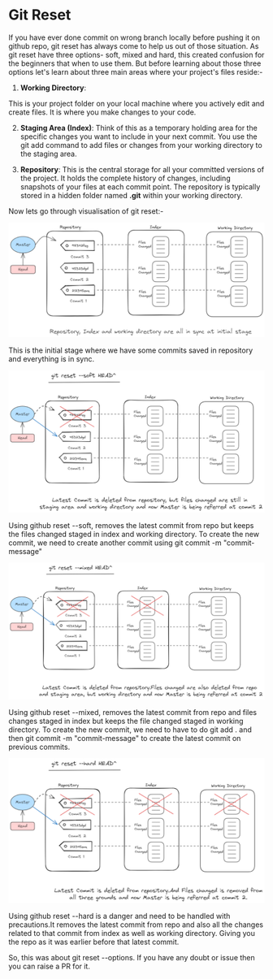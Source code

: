 # Git Reset

If you have ever done commit on wrong branch locally before pushing it on github repo, git reset has always come to help us out of those situation. As git reset have three options- soft, mixed and hard, this created confusion for the beginners that when to use them. But before learning about those three options let's learn about three main areas where your project's files reside:-

1. **Working Directory**: 

 This is your project folder on your local machine where you actively edit and create files.     It is where you make changes to your code.

2. **Staging Area (Index)**:
Think of this as a temporary holding area for the specific changes you want to include in your next commit. You use the git add command to add files or changes from your working directory to the staging area.

3. **Repository**:
This is the central storage for all your committed versions of the project. It holds the complete history of changes, including snapshots of your files at each commit point. The repository is typically stored in a hidden folder named **.git** within your working directory.

Now lets go through visualisation of git reset:-

![github-reset-init](images/git-reset-init.png)

This is the initial stage where we have some commits saved in repository and everything is in sync.

![github-reset-init](images/git-reset-soft.png)

Using github reset --soft, removes the latest commit from repo but keeps the files changed staged in index and working directory. To create the new commit, we need to create another commit using git commit -m "commit-message"

![github-reset-init](images/git-reset-mixed.png)

Using github reset --mixed, removes the latest commit from repo and files changes staged in index but keeps the file changed staged in working directory. To create the new commit, we need to have to do git add . and then git commit -m "commit-message" to create the latest commit on previous commits.

![github-reset-init](images/git-reset-hard.png)

Using github reset --hard is a danger and need to be handled with precautions.It removes the latest commit from repo and also all the changes related to that commit from index as well as working directory. Giving you the repo as it was earlier before that latest commit.

So, this was about git reset --options. If you have any doubt or issue then you can raise a PR for it.